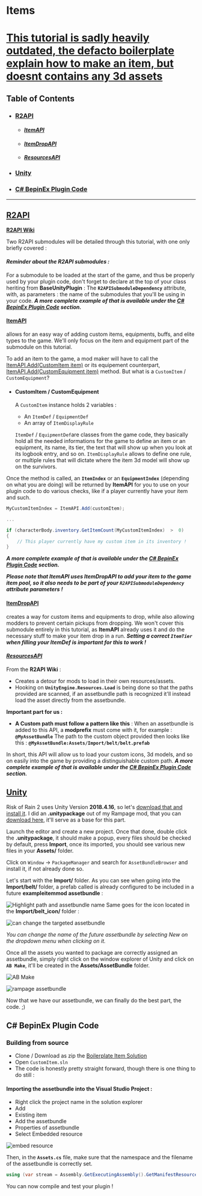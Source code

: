 # Items

# [This tutorial is sadly heavily outdated, the defacto boilerplate explain how to make an item, but doesnt contains any 3d assets](https://github.com/risk-of-thunder/r2boilerplate)

## Table of Contents

- ### [R2API](https://github.com/risk-of-thunder/R2Wiki/wiki/Custom-Item-Creation#r2api-1)
	- #### [*ItemAPI*](https://github.com/risk-of-thunder/R2Wiki/wiki/Custom-Item-Creation#itemapi-1)
	- #### [*ItemDropAPI*](https://github.com/risk-of-thunder/R2Wiki/wiki/Custom-Item-Creation#itemdropapi-1)
	- #### [*ResourcesAPI*](https://github.com/risk-of-thunder/R2Wiki/wiki/Custom-Item-Creation#resourcesapi-1)
- ### [Unity](https://github.com/risk-of-thunder/R2Wiki/wiki/Custom-Item-Creation#unity-1)
- ### [C# BepinEx Plugin Code](https://github.com/risk-of-thunder/R2Wiki/wiki/Custom-Item-Creation#c-bepinex-plugin-code-1)
---
## [R2API](https://github.com/risk-of-thunder/R2API)
**[R2API Wiki](https://github.com/risk-of-thunder/R2API/wiki)**

Two R2API submodules will be detailed through this tutorial, with one only briefly covered :
#### *Reminder about the R2API submodules :*
For a submodule to be loaded at the start of the game, and thus be properly used by your plugin code, don't forget to declare at the top of your class heriting from **BaseUnityPlugin** : 
The **`R2APISubmoduleDependency`** attribute, with, as parameters : the name of the submodules that you'll be using in your code. 
***A more complete example of that is available under the [C# BepinEx Plugin Code](https://github.com/risk-of-thunder/R2Wiki/wiki/Custom-Item-Creation#c-bepinex-plugin-code-1) section.***

#### [ItemAPI](https://github.com/risk-of-thunder/R2API/blob/master/R2API/ItemAPI.cs)
allows for an easy way of adding custom items, equipments, buffs, and elite types to the game. We'll only focus on the item and equipment part of the submodule on this tutorial.

To add an item to the game, a mod maker will have to call the 
[ItemAPI.Add(CustomItem item)](https://github.com/risk-of-thunder/R2API/blob/master/R2API/ItemAPI.cs#L163) or its equipement counterpart, [ItemAPI.Add(CustomEquipment item)](https://github.com/risk-of-thunder/R2API/blob/master/R2API/ItemAPI.cs#L181) method.
But what is a `CustomItem` / `CustomEquipment`?

- #### CustomItem / CustomEquipment
	A `CustomItem` instance holds 2 variables : 
	- An `ItemDef` / `EquipmentDef`
	- An array of `ItemDisplayRule`
 
  `ItemDef` / `EquipmentDef`are classes from the game code, they basically hold all the needed informations for the game to define an item or an equipment, its name, its tier, the text that will show up when you look at its logbook entry, and so on.
  `ItemDisplayRule` allows to define one rule, or multiple rules that will dictate where the item 3d model will show up on the survivors.

Once the method is called, an **`ItemIndex`** or an **`EquipmentIndex`** (depending on what you are doing) will be returned by **ItemAPI** for you to use on your plugin code to do various checks, like if a player currently have your item and such.
```csharp
MyCustomItemIndex = ItemAPI.Add(customItem);

...

if (characterBody.inventory.GetItemCount(MyCustomItemIndex)  >  0)
{
	// This player currently have my custom item in its inventory !
}
```
***A more complete example of that is available under the [C# BepinEx Plugin Code](https://github.com/risk-of-thunder/R2Wiki/wiki/Custom-Item-Creation#c-bepinex-plugin-code-1) section.***

***Please note that ItemAPI uses ItemDropAPI to add your item to the game item pool, so it also needs to be part of your `R2APISubmoduleDependency` attribute parameters !***


#### [ItemDropAPI](https://github.com/risk-of-thunder/R2API/blob/master/R2API/ItemDropAPI.cs)
creates a way for custom items and equipments to drop, while also allowing modders to prevent certain pickups from dropping. We won't cover this submodule entirely in this tutorial, as **ItemAPI** already uses it and do the necessary stuff to make your item drop in a run. 
***Setting a correct **`ItemTier`** when filling your ItemDef is important for this to work !***

#### [*ResourcesAPI*](https://github.com/risk-of-thunder/R2API/blob/master/R2API/ResourcesAPI.cs)
From the **R2API Wiki** :
- Creates a detour for mods to load in their own resources/assets.
- Hooking on **`UnityEngine.Resources.Load`** is being done so that the paths provided are scanned, if an assetbundle path is recognized it'll instead load the asset directly from the assetbundle.

**Important part for us :**
- **A Custom path must follow a pattern like this** :
When an assetbundle is added to this API, a **modprefix** must come with it, for example : **`@MyAssetBundle`**
The path to the custom object provided then looks like this : **`@MyAssetBundle:Assets/Import/belt/belt.prefab`**

In short, this API will allow us to load your custom icons, 3d models, and so on easily into the game by providing a distinguishable custom path.
***A more complete example of that is available under the [C# BepinEx Plugin Code](https://github.com/risk-of-thunder/R2Wiki/wiki/Custom-Item-Creation#c-bepinex-plugin-code-1) section.***

## [Unity](https://unity.com)
Risk of Rain 2 uses Unity Version **2018.4.16**, so let's [download that and install it](https://download.unity3d.com/download_unity/e6e9ca02b32a/Windows64EditorInstaller/UnitySetup64-2018.4.16f1.exe).
I did an **.unitypackage** out of my Rampage mod, that you can [download here](https://github.com/xiaoxiao921/ItemLib/blob/master/AssetBundle%20Example%20Project.unitypackage), it'll serve as a base for this part.

Launch the editor and create a new project.
Once that done, double click the **.unitypackage**, it should make a popup, every files should be checked by default, press **Import**, once its imported, you should see various new files in your **Assets/** folder.

Click on `Window` -> `PackageManager` and search for `AssetBundleBrowser` and install it, if not already done so.

Let's start with the **Import/** folder.
As you can see when going into the **Import/belt/** folder, a prefab called is already configured to be included in a future **exampleitemmod assetbundle** :

![Highlight path and assetbundle name](https://i.imgur.com/6hCRT1n.png)
Same goes for the icon located in the **Import/belt_icon/** folder : 

![can change the targeted assetbundle](https://i.imgur.com/nUJ8Cmo.png)

*You can change the name of the future assetbundle by selecting New on the dropdown menu when clicking on it.*

Once all the assets you wanted to package are correctly assigned an assetbundle, simply right click on the window explorer of Unity and click on **`AB Make`**, it'll be created in the **Assets/AssetBundle** folder.

![AB Make](https://i.imgur.com/wWJTmie.png)

![rampage assetbundle](https://i.imgur.com/rQEZchv.png)

Now that we have our assetbundle, we can finally do the best part, the code. ;)

## C# BepinEx Plugin Code

### Building from source

- Clone / Download as zip the [Boilerplate Item Solution](https://github.com/xiaoxiao921/CustomItem)
- Open `CustomItem.sln`
- The code is honestly pretty straight forward, though there is one thing to do still :

#### Importing the assetbundle into the Visual Studio Project :
 - Right click the project name in the solution explorer 
 - Add 
 - Existing item 
 - Add the assetbundle
 - Properties of assetbundle
 - Select Embedded resource
 
![embed resource](https://cdn.discordapp.com/attachments/575431803523956746/685275050542235713/unknown.png)

Then, in the **`Assets.cs`** file, make sure that the namespace and the filename of the assetbundle is correctly set.
```csharp
using (var stream = Assembly.GetExecutingAssembly().GetManifestResourceStream("CustomItem.rampage"))
```

You can now compile and test your plugin !